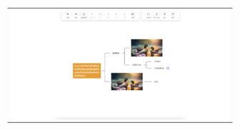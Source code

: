 <table>
    <tr>
        <td><img src="https://github.com/muerp/erp-mind/blob/5cce617d2051ff5927821734c7f505b13769d1bf/document/example002.png"/></td>
    </tr>
</table>